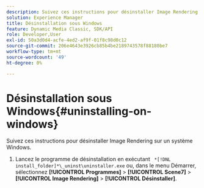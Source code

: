 ```yaml
---
description: Suivez ces instructions pour désinstaller Image Rendering sur un système Windows.
solution: Experience Manager
title: Désinstallation sous Windows
feature: Dynamic Media Classic, SDK/API
role: Developer,User
exl-id: 50a3d0d4-acfe-4ed2-af9f-01f8c98d0c12
source-git-commit: 206e4643e3926cb85b4be2189743578f88180be7
workflow-type: tm+mt
source-wordcount: '49'
ht-degree: 0%

---
```


# Désinstallation sous Windows{#uninstalling-on-windows}

Suivez ces instructions pour désinstaller Image Rendering sur un système Windows.

1. Lancez le programme de désinstallation en exécutant ` *[!DNL install_folder]*\_uninst\uninstaller.exe` ou, dans le menu Démarrer, sélectionnez **[!UICONTROL Programmes]** > **[!UICONTROL Scene7]** > **[!UICONTROL Image Rendering]** > **[!UICONTROL Désinstaller]**.
